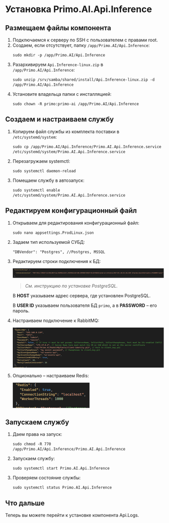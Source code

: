# Установка Primo.AI.Api.Inference 

## Размещаем файлы компонента

1. Подключаемся к серверу по SSH с пользователем с правами root. 
1. Создаем, если отсутствует, папку `/app/Primo.AI/Api.Inference`:
   ```
   sudo mkdir -p /app/Primo.AI/Api.Inference
   ```
1. Разархивируем `Api.Inference-linux.zip` в `/app/Primo.AI/Api.Inference`:
   ```
   sudo unzip /srv/samba/shared/install/Api.Inference-linux.zip -d /app/Primo.AI/Api.Inference
   ```
1. Установите владельца папки с инсталляцией:
   ```
   sudo chown -R primo:primo-ai /app/Primo.AI/Api.Inference
   ```

## Создаем и настраиваем службу
	 
1. Копируем файл службы из комплекта поставки в `/etc/systemd/system`:
   ```
   sudo cp /app/Primo.AI/Api.Inference/Primo.AI.Api.Inference.service /etc/systemd/system/Primo.AI.Api.Inference.service
   ```
1. Перезагружаем systemctl:
   ```
   sudo systemctl daemon-reload	
   ```
   
1. Помещаем службу в автозапуск:
   ```
   sudo systemctl enable /etc/systemd/system/Primo.AI.Api.Inference.service
   ```

## Редактируем конфигурационный файл
1. Открываем для редактирования конфигурационный файл:
   ```
   sudo nano appsettings.ProdLinux.json
   ```
1. Задаем тип используемой СУБД:
   ```
   "DBVendor": "Postgres", //Postgres, MSSQL
   ```
 
1. Редактируем строки подключения к БД:

   ![](<../../../../.gitbook/assets1/primo-ai/install/inference/inference-1.png>)
   
   > *Cм. инструкцию по установке PostgreSQL.*
   
   В **HOST** указываем адрес сервера, где установлен PostgreSQL.	
   
   В **USER ID** указываем пользователя БД `primo`, а в **PASSWORD** – его пароль.

1. Настраиваем подключение к RabbitMQ:
 
   ![](<../../../../.gitbook/assets1/primo-ai/install/inference/inference-2.png>)
   
1. Опционально – настраиваем Redis:
 
   ![](<../../../../.gitbook/assets1/primo-ai/install/inference/inference-3.png>)


## Запускаем службу

1. Даем права на запуск:
   ```
   sudo chmod -R 770 /app/Primo.AI/Api.Inference/Primo.AI.Api.Inference
   ```
1. Запускаем службу:
   ```
   sudo systemctl start Primo.AI.Api.Inference
   ```
1. Проверяем состояние службы:
   ```
   sudo systemctl status Primo.AI.Api.Inference
   ```

## Что дальше

Теперь вы можете перейти к установке компонента Api.Logs.
